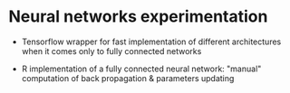# Neural networks experimentation

- Tensorflow wrapper for fast implementation of different architectures when it comes only to fully connected networks

- R implementation of a fully connected neural network: "manual" computation of back propagation & parameters updating

